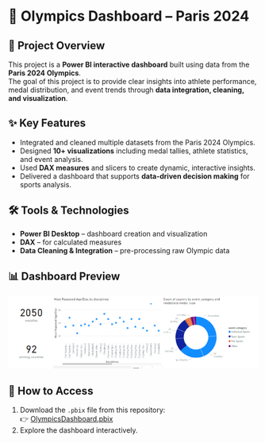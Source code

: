 # 🏅 Olympics Dashboard – Paris 2024  

## 📌 Project Overview  
This project is a **Power BI interactive dashboard** built using data from the **Paris 2024 Olympics**.  
The goal of this project is to provide clear insights into athlete performance, medal distribution, and event trends through **data integration, cleaning, and visualization**.  

## ✨ Key Features  
- Integrated and cleaned multiple datasets from the Paris 2024 Olympics.  
- Designed **10+ visualizations** including medal tallies, athlete statistics, and event analysis.  
- Used **DAX measures** and slicers to create dynamic, interactive insights.  
- Delivered a dashboard that supports **data-driven decision making** for sports analysis.  

## 🛠️ Tools & Technologies  
- **Power BI Desktop** – dashboard creation and visualization  
- **DAX** – for calculated measures  
- **Data Cleaning & Integration** – pre-processing raw Olympic data  

## 📊 Dashboard Preview  
![Olympics Dashboard Preview](./Dashboard-preview.PNG)  

## 🚀 How to Access  
1. Download the `.pbix` file from this repository:  
   👉 [OlympicsDashboard.pbix](./DV-project.pbix)  
2. Explore the dashboard interactively.  
